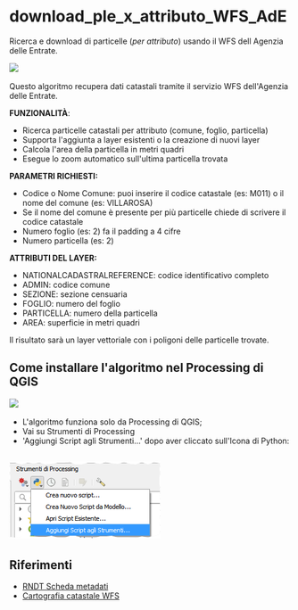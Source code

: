 # download_ple_x_attributo_WFS_AdE

Ricerca e download di particelle (_per attributo_) usando il WFS dell Agenzia delle Entrate.

![](./imgs/demo.gif)

Questo algoritmo recupera dati catastali tramite il servizio WFS dell'Agenzia delle Entrate.

**FUNZIONALITÀ**:
- Ricerca particelle catastali per attributo (comune, foglio, particella)
- Supporta l'aggiunta a layer esistenti o la creazione di nuovi layer
- Calcola l'area della particella in metri quadri
- Esegue lo zoom automatico sull'ultima particella trovata

**PARAMETRI RICHIESTI:**
- Codice o Nome Comune: puoi inserire il codice catastale (es: M011) o il nome del comune (es: VILLAROSA)
- Se il nome del comune è presente per più particelle chiede di scrivere il codice catastale
- Numero foglio (es: 2) fa il padding a 4 cifre
- Numero particella (es: 2)

**ATTRIBUTI DEL LAYER:**
- NATIONALCADASTRALREFERENCE: codice identificativo completo
- ADMIN: codice comune
- SEZIONE: sezione censuaria
- FOGLIO: numero del foglio
- PARTICELLA: numero della particella
- AREA: superficie in metri quadri

Il risultato sarà un layer vettoriale con i poligoni delle particelle trovate.

## Come installare l'algoritmo nel Processing di QGIS

![](./imgs/install.gif)

- L'algoritmo funziona solo da Processing di QGIS;
- Vai su Strumenti di Processing
- 'Aggiungi Script agli Strumenti...' dopo aver cliccato sull'Icona di Python:

![](./imgs/strumenti_processing.png)
- 

## Riferimenti

- [RNDT Scheda metadati](https://geodati.gov.it/geoportale/visualizzazione-metadati/scheda-metadati/?uuid=age:S_0000_ITALIA)
- [Cartografia catastale WFS](https://www.agenziaentrate.gov.it/portale/cartografia-catastale-wfs)
